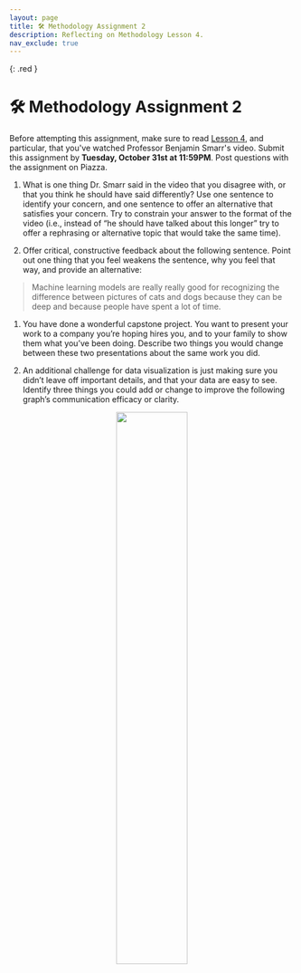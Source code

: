 ```yaml
---
layout: page
title: 🛠 Methodology Assignment 2
description: Reflecting on Methodology Lesson 4.
nav_exclude: true
---
```


{: .red }

# 🛠 Methodology Assignment 2

Before attempting this assignment, make sure to read [Lesson 4](https://dsc-capstone.org/2024-25/lessons/04/), and particular, that you've watched Professor Benjamin Smarr's video. Submit this assignment  by **Tuesday, October 31st at 11:59PM**. Post questions with the assignment on Piazza.

1. What is one thing Dr. Smarr said in the video that you disagree with, or that you think he should have said differently? Use one sentence to identify your concern, and one sentence to offer an alternative that satisfies your concern. Try to constrain your answer to the format of the video (i.e., instead of “he should have talked about this longer” try to offer a rephrasing or alternative topic that would take the same time).

1. Offer critical, constructive feedback about the following sentence. Point out one thing that you feel weakens the sentence, why you feel that way, and provide an alternative:
> Machine learning models are really really good for recognizing the difference between pictures of cats and dogs because they can be deep and because people have spent a lot of time.

1. You have done a wonderful capstone project. You want to present your work to a company you’re hoping hires you, and to your family to show them what you’ve been doing. Describe two things you would change between these two presentations about the same work you did.

1. An additional challenge for data visualization is just making sure you didn’t leave off important details, and that your data are easy to see. Identify three things you could add or change to improve the following graph’s communication efficacy or clarity.

<center><img src="https://dsc-capstone.org/2024-25/assets/m2-plot.png" width="50%"></center>
